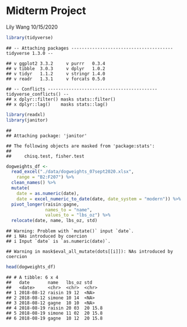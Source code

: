 Midterm Project
================
Lily Wang
10/15/2020

``` r
library(tidyverse)
```

    ## -- Attaching packages --------------------------------------- tidyverse 1.3.0 --

    ## v ggplot2 3.3.2     v purrr   0.3.4
    ## v tibble  3.0.3     v dplyr   1.0.2
    ## v tidyr   1.1.2     v stringr 1.4.0
    ## v readr   1.3.1     v forcats 0.5.0

    ## -- Conflicts ------------------------------------------ tidyverse_conflicts() --
    ## x dplyr::filter() masks stats::filter()
    ## x dplyr::lag()    masks stats::lag()

``` r
library(readxl)
library(janitor)
```

    ## 
    ## Attaching package: 'janitor'

    ## The following objects are masked from 'package:stats':
    ## 
    ##     chisq.test, fisher.test

``` r
dogweights_df <- 
  read_excel("./data/dogweights_07sept2020.xlsx",
    range = "B2:F207") %>% 
  clean_names() %>% 
  mutate(
    date = as.numeric(date),
    date = excel_numeric_to_date(date, date_system = "modern")) %>% 
  pivot_longer(raisin:gagne,
               names_to = "name",
               values_to = "lbs_oz") %>% 
  relocate(date, name, lbs_oz, std)
```

    ## Warning: Problem with `mutate()` input `date`.
    ## i NAs introduced by coercion
    ## i Input `date` is `as.numeric(date)`.

    ## Warning in mask$eval_all_mutate(dots[[i]]): NAs introduced by coercion

``` r
head(dogweights_df)
```

    ## # A tibble: 6 x 4
    ##   date       name   lbs_oz std    
    ##   <date>     <chr>  <chr>  <chr>  
    ## 1 2018-08-12 raisin 19 12  <NA>   
    ## 2 2018-08-12 simone 10 14  <NA>   
    ## 3 2018-08-12 gagne  10 10  <NA>   
    ## 4 2018-08-19 raisin 20 03  20 15.8
    ## 5 2018-08-19 simone 11 02  20 15.8
    ## 6 2018-08-19 gagne  10 12  20 15.8
